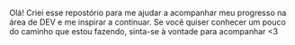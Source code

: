 Olá! Criei esse repostório para me ajudar a acompanhar meu progresso na área de DEV e me inspirar a continuar. Se você quiser conhecer um pouco do caminho que estou fazendo, sinta-se à vontade para acompanhar <3
